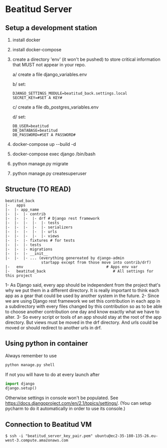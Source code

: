 # Beatitud Server

## Setup a development station
1. install docker
2. install docker-compose
3. create a directory 'env' (it won't be pushed) to store critical information that MUST not appear in your repo.

    a/ create a file django_variables.env
    
    b/ set:
    ```text
    DJANGO_SETTINGS_MODULE=beatitud_back.settings.local
    SECRET_KEY=#SET A KEY#
    ```
    
    c/ create a file db_postgres_variables.env
    
    d/ set:
    ```text
    DB_USER=beatitud
    DB_DATABASE=beatitud
    DB_PASSWORD=#SET A PASSWORD#
    ```
        
4. docker-compose up --build -d 
5. docker-compose exec django /bin/bash
6. python manage.py migrate
7. python manage.py createsuperuser
        
        
## Structure (TO READ)
```
beatitud_back
|-   apps
|-  |- app_name
|-  |-  |- contrib
|-  |-  |-  |- drf # Django rest framework
|-  |-  |-  |-  |- tests
|-  |-  |-  |-  |- serializers
|-  |-  |-  |-  |- urls
|-  |-  |-  |-  |- views
|-  |-  |- fixtures # for tests
|-  |-  |- tests
|-  |-  |- migrations 
|-  |-  |- __init__
|-  |-  |- ... (everything genereated by django-admin 
                startapp except from those move into contrib/drf)
|-   env                                     # Apps env var
|-   beatitud_back                              # All settings for this project
```
1- As Django said, every app should be independent from the project that's why we put them in a different directory. It is really important to think each app as a gear that could be used by another system in the future.
2- Since we are using Django rest framework we set this contribution in each app in a subdirectory with every files changed by this contribution so as to be able to choose another contribution one day and know exactly what we have to alter.
3- So every script or tools of an app should stay at the root of the app directory.
But views must be moved in the drf directory. And urls could be moved or should redirect to another urls in drf.



## Using python in container
Always remember to use 
```bash
python manage.py shell
```
If not you will have to do at every launch after
```python
import django
django.setup()
```
Otherwise settings in console won't be populated.
See https://docs.djangoproject.com/en/2.1/topics/settings/.
(You can setup pycharm to do it automatically in order to use its console.)


## Connection to Beatitud VM

```shell
$ ssh -i "beatitud_server_key_pair.pem" ubuntu@ec2-35-180-135-26.eu-west-3.compute.amazonaws.com
```
